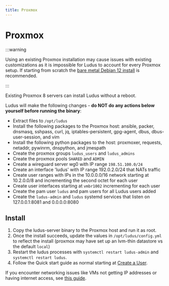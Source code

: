 ```yaml
---
title: Proxmox
---
```


# Proxmox

:::warning

Using an existing Proxmox installation may cause issues with existing customizations as it is impossible for Ludus to account for every Proxmox setup. If starting from scratch the [bare metal Debian 12 install](./bare-metal) is recommended.

:::

Existing Proxmox 8 servers can install Ludus without a reboot.

Ludus will make the following changes - **do NOT do any actions below yourself before running the binary**:

- Extract files to `/opt/ludus`
- Install the following packages to the Proxmox host: ansible, packer, dnsmasq, sshpass, curl, jq, iptables-persistent, gpg-agent, dbus, dbus-user-session, and vim
- Install the following python packages to the host: proxmoxer, requests, netaddr, pywinrm, dnspython, and jmespath
- Create the proxmox groups `ludus_users` and `ludus_admins`
- Create the proxmox pools `SHARED` and `ADMIN`
- Create a wireguard server wg0 with IP range `198.51.100.0/24`
- Create an interface 'ludus' with IP range 192.0.2.0/24 that NATs traffic
- Create user ranges with IPs in the 10.0.0.0/16 network starting at 10.2.0.0/8 and incrementing the second octet for each user
- Create user interfaces starting at `vmbr1002` incrementing for each user
- Create the pam user `ludus` and pam users for all Ludus users added
- Create the `ludus-admin` and `ludus` systemd services that listen on 127.0.0.1:8081 and 0.0.0.0:8080

## Install

1. Copy the ludus-server binary to the Proxmox host and run it as root.
2. Once the install succeeds, update the values in `/opt/ludus/config.yml` to reflect the install (proxmox may have set up an lvm-thin datastore vs the default `local`)
3. Restart the ludus processes with `systemctl restart ludus-admin` and `systemctl restart ludus`.
4. Follow the Quick start guide as normal starting at [Create a User](../quick-start/create-a-user).

If you encounter networking issues like VMs not getting IP addresses or having internet access, see [this guide](../Troubleshooting/network.md).
